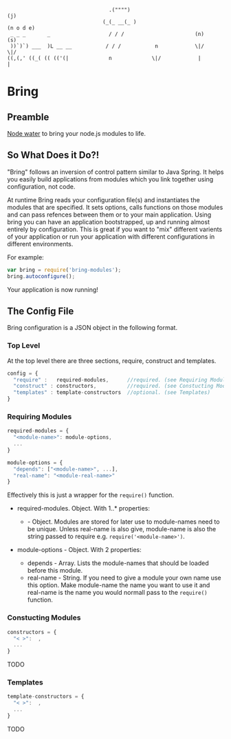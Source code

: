 ```
                                 .("""")                                      (j)
                               (_(_ __(_ )                                 (n o d e)
 _ _ _       _                   / / /                       (n)              (s)
 ))`)`) ___  )L __ __           / / /           n            \|/              \|/
((,(,' ((_( (( (('(|             n             \|/            |                |
```

Bring
=====

Preamble
--------

[Node water](https://github.com/aogriffiths/node-wtr) to bring your node.js modules 
to life.

So What Does it Do?!
--------------------

"Bring" follows an inversion of control pattern similar to Java Spring.
It helps you easily build applications from modules which you link together using 
configuration, not code.

At runtime Bring reads your configuration file(s) and instantiates the modules that are
specified. It sets options, calls functions on those modules and can pass refences 
between them or to your main application. Using bring you can have an application
bootstrapped, up and running almost entirely by configuration. This is great if you want to 
"mix" different varients of your application or run your application with different 
configurations in different environments.

For example:

````js
var bring = require('bring-modules');
bring.autoconfigure();
````

Your application is now running! 


The Config File
---------------

Bring configuration is a JSON object in the following format.

### Top Level

At the top level there are three sections, require, construct and templates.

````js
config = {
  "require" :   required-modules,      //required. (see Requiring Modules)
  "construct" : constructors,          //required. (see Constucting Modules)
  "templates" : template-constructors  //optional. (see Templates)
}
````

### Requiring Modules

````js
required-modules = {
  "<module-name>": module-options,
  ...    
}

module-options = {
  "depends": ["<module-name>", ...],
  "real-name": "<module-real-name>"
}
````

Effectively this is just a wrapper for the `require()` function. 

* required-modules. Object. With 1..\* properties:

    * <module-name> - Object. Modules are stored for later use to module-names need 
      to be unique. Unless real-name is also give, module-name is also the string passed to 
      require e.g. `require('<module-name>')`.

* module-options - Object. With 2 properties:
    * depends - Array. Lists the module-names that should be loaded before this module. 
    * real-name - String. If you need to give a module your own name use this option. 
      Make module-name the name you want to use it and real-name is the name you would 
      normall pass to the `require()` function.

### Constucting Modules

````js
constructors = {
  "< >":  ,
  ...    
}
````
TODO

### Templates

````js
template-constructors = {
  "< >":  ,
  ...    
}
````

TODO